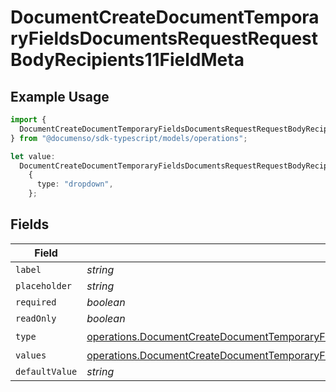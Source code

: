 # DocumentCreateDocumentTemporaryFieldsDocumentsRequestRequestBodyRecipients11FieldMeta

## Example Usage

```typescript
import {
  DocumentCreateDocumentTemporaryFieldsDocumentsRequestRequestBodyRecipients11FieldMeta,
} from "@documenso/sdk-typescript/models/operations";

let value:
  DocumentCreateDocumentTemporaryFieldsDocumentsRequestRequestBodyRecipients11FieldMeta =
    {
      type: "dropdown",
    };
```

## Fields

| Field                                                                                                                                                                                                                        | Type                                                                                                                                                                                                                         | Required                                                                                                                                                                                                                     | Description                                                                                                                                                                                                                  |
| ---------------------------------------------------------------------------------------------------------------------------------------------------------------------------------------------------------------------------- | ---------------------------------------------------------------------------------------------------------------------------------------------------------------------------------------------------------------------------- | ---------------------------------------------------------------------------------------------------------------------------------------------------------------------------------------------------------------------------- | ---------------------------------------------------------------------------------------------------------------------------------------------------------------------------------------------------------------------------- |
| `label`                                                                                                                                                                                                                      | *string*                                                                                                                                                                                                                     | :heavy_minus_sign:                                                                                                                                                                                                           | N/A                                                                                                                                                                                                                          |
| `placeholder`                                                                                                                                                                                                                | *string*                                                                                                                                                                                                                     | :heavy_minus_sign:                                                                                                                                                                                                           | N/A                                                                                                                                                                                                                          |
| `required`                                                                                                                                                                                                                   | *boolean*                                                                                                                                                                                                                    | :heavy_minus_sign:                                                                                                                                                                                                           | N/A                                                                                                                                                                                                                          |
| `readOnly`                                                                                                                                                                                                                   | *boolean*                                                                                                                                                                                                                    | :heavy_minus_sign:                                                                                                                                                                                                           | N/A                                                                                                                                                                                                                          |
| `type`                                                                                                                                                                                                                       | [operations.DocumentCreateDocumentTemporaryFieldsDocumentsRequestRequestBodyRecipients11FieldMetaType](../../models/operations/documentcreatedocumenttemporaryfieldsdocumentsrequestrequestbodyrecipients11fieldmetatype.md) | :heavy_check_mark:                                                                                                                                                                                                           | N/A                                                                                                                                                                                                                          |
| `values`                                                                                                                                                                                                                     | [operations.DocumentCreateDocumentTemporaryFieldsValues](../../models/operations/documentcreatedocumenttemporaryfieldsvalues.md)[]                                                                                           | :heavy_minus_sign:                                                                                                                                                                                                           | N/A                                                                                                                                                                                                                          |
| `defaultValue`                                                                                                                                                                                                               | *string*                                                                                                                                                                                                                     | :heavy_minus_sign:                                                                                                                                                                                                           | N/A                                                                                                                                                                                                                          |